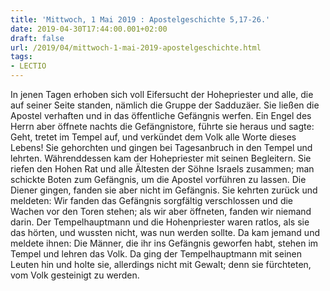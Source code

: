 ```yaml
---
title: 'Mittwoch, 1 Mai 2019 : Apostelgeschichte 5,17-26.'
date: 2019-04-30T17:44:00.001+02:00
draft: false
url: /2019/04/mittwoch-1-mai-2019-apostelgeschichte.html
tags: 
- LECTIO
---
```


In jenen Tagen erhoben sich voll Eifersucht der Hohepriester und alle, die auf seiner Seite standen, nämlich die Gruppe der Sadduzäer. Sie ließen die Apostel verhaften und in das öffentliche Gefängnis werfen. Ein Engel des Herrn aber öffnete nachts die Gefängnistore, führte sie heraus und sagte: Geht, tretet im Tempel auf, und verkündet dem Volk alle Worte dieses Lebens! Sie gehorchten und gingen bei Tagesanbruch in den Tempel und lehrten. Währenddessen kam der Hohepriester mit seinen Begleitern. Sie riefen den Hohen Rat und alle Ältesten der Söhne Israels zusammen; man schickte Boten zum Gefängnis, um die Apostel vorführen zu lassen. Die Diener gingen, fanden sie aber nicht im Gefängnis. Sie kehrten zurück und meldeten: Wir fanden das Gefängnis sorgfältig verschlossen und die Wachen vor den Toren stehen; als wir aber öffneten, fanden wir niemand darin. Der Tempelhauptmann und die Hohenpriester waren ratlos, als sie das hörten, und wussten nicht, was nun werden sollte. Da kam jemand und meldete ihnen: Die Männer, die ihr ins Gefängnis geworfen habt, stehen im Tempel und lehren das Volk. Da ging der Tempelhauptmann mit seinen Leuten hin und holte sie, allerdings nicht mit Gewalt; denn sie fürchteten, vom Volk gesteinigt zu werden.